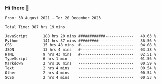 ### Hi there 👋

<!--
**dominoto/dominoto** is a ✨ _special_ ✨ repository because its `README.md` (this file) appears on your GitHub profile.

Here are some ideas to get you started:

- 🔭 I’m currently working on ...
- 🌱 I’m currently learning ...
- 👯 I’m looking to collaborate on ...
- 🤔 I’m looking for help with ...
- 💬 Ask me about ...
- 📫 How to reach me: ...
- 😄 Pronouns: ...
- ⚡ Fun fact: ...
-->
<!--START_SECTION:waka-->

```txt
From: 30 August 2021 - To: 20 December 2023

Total Time: 387 hrs 19 mins

JavaScript       188 hrs 20 mins ############-------------   48.63 %
Python           141 hrs 37 mins #########----------------   36.56 %
CSS              15 hrs 48 mins  #------------------------   04.08 %
JSON             13 hrs 4 mins   #------------------------   03.38 %
HTML             9 hrs 43 mins   #------------------------   02.51 %
TypeScript       6 hrs 1 min     -------------------------   01.56 %
Markdown         2 hrs 16 mins   -------------------------   00.59 %
Text             2 hrs 4 mins    -------------------------   00.54 %
Other            2 hrs 4 mins    -------------------------   00.54 %
SCSS             2 hrs 4 mins    -------------------------   00.53 %
```

<!--END_SECTION:waka-->
